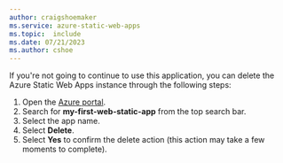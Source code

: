 ```yaml
---
author: craigshoemaker
ms.service: azure-static-web-apps
ms.topic:  include
ms.date: 07/21/2023
ms.author: cshoe
---
```


If you're not going to continue to use this application, you can delete the Azure Static Web Apps instance through the following steps:

1. Open the [Azure portal](https://portal.azure.com).
1. Search for **my-first-web-static-app** from the top search bar.
1. Select the app name.
1. Select **Delete**.
1. Select **Yes** to confirm the delete action (this action may take a few moments to complete).